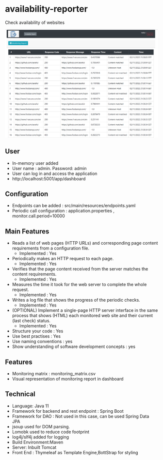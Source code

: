 # availability-reporter
Check availability of websites

![img.png](img.png)

## User
* In-memory user added
* User name : admin. Password: admin
* User can log in and access the application
* http://localhost:5001/app/dashboard

## Configuration
*  Endpoints can be added : src/main/resources/endpoints.yaml
*  Periodic call configuration :  application.properties , monitor.call.period=10000

## Main Features
*  Reads a list of web pages (HTTP URLs) and corresponding page content requirements from a configuration file.
   * Implemented : Yes
*  Periodically makes an HTTP request to each page.
    * Implemented : Yes
*  Verifies that the page content received from the server matches the content requirements.
    * Implemented : Yes
*  Measures the time it took for the web server to complete the whole request.
    * Implemented : Yes
*  Writes a log file that shows the progress of the periodic checks.
    * Implemented : Yes
*  (OPTIONAL) Implement a single-page HTTP server interface in the same process that shows (HTML) each monitored web site and their current (last check) status.
    * Implemented : Yes
* Structure your code : Yes
* Use best practises : Yes
* Use naming conventions : yes
* Show understanding of software development concepts : yes

## Features
*  Monitoring matrix : monitoring_matrix.csv
*  Visual representation of monitoring report in dashboard

## Technical
* Language: Java 11
* Framework for backend and rest endpoint : Spring Boot
* Framework for DAO : Not used in this case, can be used Spring Data JPA
* jsoup used for DOM parsing.
* Lomobk used to reduce code footprint
* log4j/slf4j added for logging
* Build Environment:Maven
* Server: Inbuilt Tomcat
* Front End : Thymeleaf as Template Engine,BottStrap for styling

